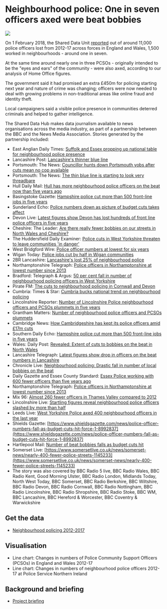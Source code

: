 # Neighbourhood police: One in seven officers axed were beat bobbies

![](https://news.files.bbci.co.uk/vj/live/idt-images/chart-EngWalesNeighbourhoodPolice_Birmingham/EngWalesNeighbourhoodPolice_Birmingham_kxju6.png)

On 1 February 2018, the Shared Data Unit [reported](http://www.bbc.co.uk/news/uk-42403590) out of around 11,000 police officers lost from 2012-17 across forces in England and Wales, 1,500 worked in neighbourhoods - around one in seven. 

At the same time around nearly one in three PCSOs - originally intended to be the "eyes and ears" of the community - were also axed, according to our analysis of Home Office figures.

The government said it had promised an extra £450m for policing starting next year and nature of crime was changing; officers were now needed to deal with growing problems in non-traditional areas like online fraud and identity theft. 

Local campaigners said a visible police presence in communities deterred criminals and helped to gather intelligence.

The Shared Data Hub makes data journalism available to news organisations across the media industry, as part of a partnership between the BBC and the News Media Association. Stories generated by the partnership included:

* East Anglian Daily Times: [Suffolk and Essex propping up national table for neighbourhood police presence](http://www.eadt.co.uk/news/suffolk-and-essex-have-among-fewest-neighbourhood-police-officers-and-pcsos-per-1-000-people-1-5377691)
* Lancashire Post: [Lancashire's thinner blue line](https://www.lep.co.uk/news/crime/lancashire-s-thinner-blue-line-1-8992817)
* Portsmouth: The News: [Councillor hunts down Portsmouth yobs after cuts mean no cop available](https://www.portsmouth.co.uk/news/crime/councillor-hunts-down-portsmouth-yobs-after-cuts-mean-no-cop-available-1-8359213)
* Portsmouth: The News: [The thin blue line is starting to look very threadbare](https://www.portsmouth.co.uk/news/opinion/the-thin-blue-line-is-starting-to-look-very-threadbare-1-8358888)
* Hull Daily Mail: [Hull has more neighbourhood police officers on the beat now than five years ago](http://www.hulldailymail.co.uk/news/hull-east-yorkshire-news/hull-more-neighbourhood-police-officers-1147601)
* Basingstoke Gazette: [Hampshire police cut more than 500 front-line jobs in five years](http://www.basingstokegazette.co.uk/news/15912909.Hampshire_police_cut_more_than_500_front_line_jobs_in_five_years/)
* Sunderland Echo: [Police numbers down as picture of budget cuts takes affect](https://www.sunderlandecho.com/news/police-numbers-down-as-picture-of-budget-cuts-takes-affect-1-8992674)
* Devon Live: [Latest figures show Devon has lost hundreds of front line police officers in five years](https://www.devonlive.com/news/devon-news/latest-figures-show-devon-lost-1146590)
* Cheshire: The Leader: [Are there really fewer bobbies on our streets in North Wales and Cheshire?](http://www.leaderlive.co.uk/home/2018/02/01/gallery/are-there-really-fewer-bobbies-on-our-streets-in-north-wales-and-cheshire-104597/)
* The Huddersfield Daily Examiner: [Police cuts in West Yorkshire threaten to leave communities 'in danger'](https://www.examiner.co.uk/news/west-yorkshire-news/police-cuts-west-yorkshire-threaten-14229693)
* West Bridgford Wire: [Police officer numbers at lowest for six years](http://westbridgfordwire.com/police-officer-numbers-lowest-six-years/)
* Wigan Today: [Police jobs cut by half in Wigan communities](https://www.wigantoday.net/news/police-jobs-cut-by-half-in-wigan-communities-1-8993858)
* 2BR Lancashire: [Lancashire's lost 25% of neighbourhood police](https://www.2br.co.uk/news/local-news/2492051/lancashires-lost-25-of-neighbourhood-police/)
* Northamptonshire Telegraph: [Police officers in Northamptonshire at lowest number since 2013](https://www.northantstelegraph.co.uk/news/police-officers-in-northamptonshire-at-lowest-number-since-2013-1-8358858)
* Bradford: Telegraph & Argus: [50 per cent fall in number of neighbourhood policing officers in West Yorkshire](http://www.thetelegraphandargus.co.uk/news/local/localbrad/15910598.50_per_cent_fall_in_number_of_neighbourhood_policing_officers_in_West_Yorkshire/)
* Pirate FM: [The cuts to neighbourhood policing in Cornwall and Devon](https://www.piratefm.co.uk/news/latest-news/2492599/the-cuts-to-neighbourhood-policing-in-cornwall-and-devon/)
* Cumbria: Times & Star: [Cumbria bucks national trend on neighbourhood policing](http://www.timesandstar.co.uk/news/Cumbria-bucks-national-trend-on-neighbourhood-policing-7bdb5c96-1dca-433d-9664-a8c97a247546-ds)
* Lincolnshire Reporter: [Number of Lincolnshire Police neighbourhood officers and PCSOs plummets in five years](https://lincolnshirereporter.co.uk/2018/02/number-of-lincolnshire-police-bobbies-on-the-beat-and-neighbourhood-pcsos-plummets-in-five-years/)
* Grantham Matters: [Number of neighbourhood police officers and PCSOs plummets](http://www.granthammatters.co.uk/number-neighbourhood-police-officers-pcsos-plummets/)
* Cambridge News: [How Cambridgeshire has kept its police officers amid £17m cuts](https://www.cambridge-news.co.uk/news/cambridge-news/how-cambridgeshire-kept-police-officers-14226718)
* Southern Daily Echo: [Hampshire police cut more than 500 front-line jobs in five years](http://www.dailyecho.co.uk/news/15912622.Thinner_blue_line__Hampshire_police_cut_500_front_line_roles_in_five_years/)
* Wales: Daily Post: [Revealed: Extent of cuts to bobbies on the beat in North Wales](https://www.dailypost.co.uk/news/north-wales-news/revealed-extent-cuts-bobbies-beat-14229834)
* Lancashire Telegraph: [Latest figures show drop in officers on the beat numbers in Lancashire](http://www.lancashiretelegraph.co.uk/news/15911298.Latest_figures_show_drop_in_officers_on_the_beat_numbers_in_Lancashire/)
* Chronicle Live: [Neighbourhood policing: Drastic fall in number of local bobbies on the beat](https://www.chroniclelive.co.uk/news/north-east-news/neighbourhood-policing-drastic-fall-number-14232069)
* Daily Gazette and Essex County Standard: [Essex Police working with 600 fewer officers than five years ago](http://www.gazette-news.co.uk/news/15910385.Essex_Police_working_with_600_fewer_officers_than_five_years_ago__statistics_show/)
* Northamptonshire Telegraph: [Police officers in Northamptonshire at lowest number since 2013](https://www.northantstelegraph.co.uk/news/police-officers-in-northamptonshire-at-lowest-number-since-2013-1-8358858)
* Mix 96: [Almost 260 fewer officers in Thames Valley compared to 2012](https://www.mix96.co.uk/news/local/2491821/almost-260-fewer-officers-in-thames-valley-compared-to-2012/)
* Lincolnshire Live: [Startling figures reveal neighbourhood police officers slashed by more than half](http://www.lincolnshirelive.co.uk/news/local-news/startling-figures-reveal-neighbourhood-police-1146789)
* Leeds Live: [West Yorkshire Police axed 400 neighbourhood officers in the last year](https://www.leeds-live.co.uk/news/leeds-news/west-yorkshire-police-axed-400-14221867)
* Shields Gazette: [https://www.shieldsgazette.com/news/police-officer-numbers-fall-as-budget-cuts-hit-force-1-8992837](https://www.shieldsgazette.com/news/police-officer-numbers-fall-as-budget-cuts-hit-force-1-8992837)
* Hartlepool Mail: [Number of beat bobbies falls as budget cuts hit](https://www.hartlepoolmail.co.uk/news/number-of-beat-bobbies-falls-as-budget-cuts-hit-1-8992833)
* Somerset Live: [https://www.somersetlive.co.uk/news/somerset-news/nearly-400-fewer-police-streets-1145233](https://www.somersetlive.co.uk/news/somerset-news/nearly-400-fewer-police-streets-1145233)
* The story was also covered by BBC Radio 5 live, BBC Radio Wales, BBC Radio Kent, Good Morning Ulster, BBC Radio London, Midlands Today, North West Today, BBC Somerset, BBC Radio Berkshire, BBC Wiltshire, BBC Radio Devon, BBC Radio Cornwall, BBC Radio Nottingham, BBC Radio Lincolnshire, BBC Radio Shropshire, BBC Radio Stoke, BBC WM, BBC Lancashire, BBC Hereford & Worcester, BBC Coventry & Warwickshire


## Get the data

* [Neighbourhood policing 2012-2017](https://docs.google.com/spreadsheets/d/1DFln84tz30fcos23Yu6sZVKNcVMdHCRdOSUVOoDVktk/edit#gid=0)

## Visualisation

* Line chart: Changes in numbers of Police Community Support Officers (PCSOs) in England and Wales 2012-17 
* Line chart: Changes in numbers of neighbourhood police officers 2012-17 at Police Service Northern Ireland

## Background and briefing

* [Project briefing](https://docs.google.com/document/d/1V-M_l41rDvhlzrBcmVYyJT6MgoQlYGRSSYUlEgbj23Y/edit)
